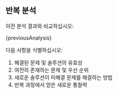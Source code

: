 ## 반복 분석

이전 분석 결과와 비교하십시오:

{previousAnalysis}

다음 사항을 식별하십시오:

1. 해결된 문제 및 솔루션의 유효성
2. 여전히 존재하는 문제 및 우선 순위
3. 새로운 솔루션이 미해결 문제를 해결하는 방법
4. 반복 과정에서 얻은 새로운 통찰력
